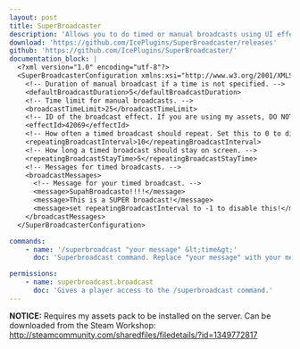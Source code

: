 ```yaml
---
layout: post
title: SuperBroadcaster
description: 'Allows you to do timed or manual broadcasts using UI effects. Some text will stay on the top of a player''s screen when a superbroadcast is created.'
download: 'https://github.com/IcePlugins/SuperBroadcaster/releases'
github: 'https://github.com/IcePlugins/SuperBroadcaster/'
documentation_block: |
  <?xml version="1.0" encoding="utf-8"?>
  <SuperBroadcasterConfiguration xmlns:xsi="http://www.w3.org/2001/XMLSchema-instance" xmlns:xsd="http://www.w3.org/2001/XMLSchema">
    <!-- Duration of manual broadcast if a time is not specified. -->
    <defaultBroadcastDuration>5</defaultBroadcastDuration>
    <!-- Time limit for manual broadcasts. -->
    <broadcastTimeLimit>25</broadcastTimeLimit>
    <!-- ID of the broadcast effect. If you are using my assets, DO NOT CHANGE THIS. -->
    <effectId>42069</effectId>
    <!-- How often a timed broadcast should repeat. Set this to 0 to disable timed broadcasts. -->
    <repeatingBroadcastInterval>10</repeatingBroadcastInterval>
    <!-- How long a timed broadcast should stay on screen. -->
    <repeatingBroadcastStayTime>5</repeatingBroadcastStayTime>
    <!-- Messages for timed broadcasts. -->
    <broadcastMessages>
      <!-- Message for your timed broadcast. -->
      <message>SupahBroadcasto!!!!</message>
      <message>This is a SUPER broadcast!</message>
      <message>set repeatingBroadcastInterval to -1 to disable this!</message>
    </broadcastMessages>
  </SuperBroadcasterConfiguration>

commands:
    - name: '/superbroadcast "your message" &lt;time&gt;'
      doc: 'Superbroadcast command. Replace "your message" with your message, quotes included. Replace &lt;time&gt; with the time in seconds that the broadcast should stay on screen. Aliases: /sb and /sbroadcast. Requires superbroadcast.broadcast.'

permissions:
    - name: superbroadcast.broadcast
      doc: 'Gives a player access to the /superbroadcast command.'
---
```

<b>NOTICE:</b>
Requires my assets pack to be installed on the server. Can be downloaded from the Steam Workshop:
<br>
<a href="http://steamcommunity.com/sharedfiles/filedetails/?id=1349772817">http://steamcommunity.com/sharedfiles/filedetails/?id=1349772817</a>